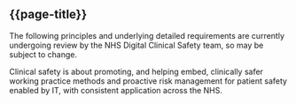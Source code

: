 ## {{page-title}}

The following principles and underlying detailed requirements are currently undergoing review by the NHS Digital Clinical Safety team, so may be subject to change.

Clinical safety is about promoting, and helping embed, clinically safer working practice methods and proactive risk management for patient safety enabled by IT, with consistent application across the NHS.